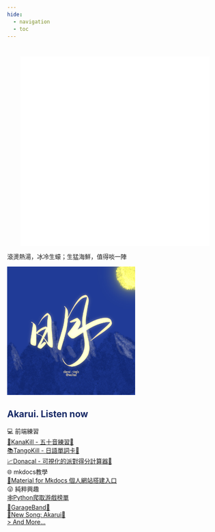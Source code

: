 ```yaml
---
hide:
  - navigation
  - toc
---
```

<script>
  // change index style: full page

  let styleElem = document.head.appendChild(document.createElement("style"));
  styleElem.innerHTML = `
    .md-main__inner {
      margin-top: 0;
      backgroud: white;
    }
  
    main> .md-grid {
      max-width: none;
    }
    .md-content__inner {
      margin: 0;
      padding-top: 0;
    }
    .md-content__inner:before {
      height: 0;
    }

  
  `

  
</script>
#
<h1 style="display:none">TingZaiZuk - 艇仔粥</h1>
<div class="titlecard">
  <div class = "tinggif">
    <img src = './assets/tinggif.gif' style="display: block; margin: auto;">
    <p>滾燙熱湯，冰冷生蠔；生猛海鮮，值得啖一陣</p>
  </div>
</div>
<div class="jumbotron">
  <div class="flexbox" >
    <div class="boxshadow">
      <a  target="_blank" href="https://soundcloud.com/wulited/akarui?si=47b32e08386b41c1ad1fd0f3e36ed27b&utm_source=clipboard&utm_medium=text&utm_campaign=social_sharing"><img src="./mis/IMG_0111.PNG" alt="Akarui" width="300" height="300"></a>
    </div>
    <h2 style="color:#152865;align-self:center">Akarui. Listen now</h2>
  </div>
</div>
<div class="index">
  <div class="flexbox">
    <div class="contentcard">
      <div class="cardtitle">&#128187; 前端練習</div>
      <div class="cardinfo">
        <a style="display: block;" href="https://kanakill.netlify.app/" target="_blank">&#127800;KanaKill - 五十音練習&#128279;</a>
        <a style="display: block;" href="https://tangokill.netlify.app/" target="_blank">&#128218;TangoKill - 日語單詞卡&#128279;</a>
        <a style="display: block;" href="https://herointene.github.io/donatcal/withvue" target="_blank">&#128200;Donacal - 可視化的派對得分計算器&#128279;</a>
      </div>
    </div>
    <div class="contentcard">
      <div class="cardtitle">&#127760; mkdocs教學</div>
      <div class="cardinfo">
        <a style="display: block;" href="tech/mkdocsbuild/">&#128682;Material for Mkdocs 個人網站搭建入口</a>
      </div>
    </div>
    <div class="contentcard">
      <div class="cardtitle">&#128540; 純粹興趣</div>
      <div class="cardinfo">
        <a style="display: block;" href="tech/steam-crawling-python/">&#128376;Python爬取游戲榜單</a>
        <a style="display: block;" target="_blank" href="https://www.bilibili.com/video/BV1YT4y1372J?share_source=copy_web&vd_source=d8a6dfd1a191d941c82d16c48512ba70">&#127928;GarageBand&#128279;</a>
        <a style="display: block;" target="_blank" href="https://soundcloud.com/wulited/akarui?si=47b32e08386b41c1ad1fd0f3e36ed27b&utm_source=clipboard&utm_medium=text&utm_campaign=social_sharing">&#127925;New Song: Akarui&#128279;</a>
        <a style="display: block;" href="talk/about-life-choices/">> And More...</a>
      </div>
    </div>
  </div>
</div>